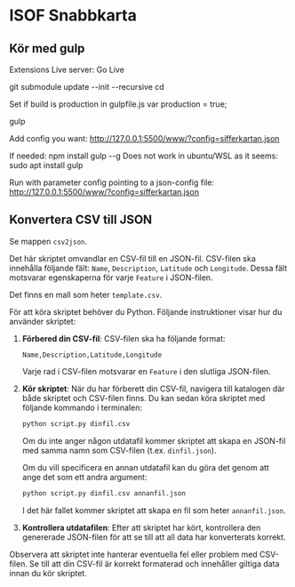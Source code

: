 # ISOF Snabbkarta

## Kör med gulp

Extensions Live server:
Go Live

git submodule update --init --recursive
cd

Set if build is production in gulpfile.js
var production = true;

gulp

Add config you want:
http://127.0.0.1:5500/www/?config=sifferkartan.json

If needed:
npm install gulp --g
Does not work in ubuntu/WSL as it seems:
sudo apt install gulp

Run with parameter config pointing to a json-config file:
http://127.0.0.1:5500/www/?config=sifferkartan.json

## Konvertera CSV till JSON

Se mappen `csv2json`.

Det här skriptet omvandlar en CSV-fil till en JSON-fil. CSV-filen ska innehålla följande fält: `Name`, `Description`, `Latitude` och `Longitude`. Dessa fält motsvarar egenskaperna för varje `Feature` i JSON-filen.

Det finns en mall som heter `template.csv`.

För att köra skriptet behöver du Python. Följande instruktioner visar hur du använder skriptet:

1. **Förbered din CSV-fil**: CSV-filen ska ha följande format:

    ```
    Name,Description,Latitude,Longitude
    ```

    Varje rad i CSV-filen motsvarar en `Feature` i den slutliga JSON-filen.

2. **Kör skriptet**: När du har förberett din CSV-fil, navigera till katalogen där både skriptet och CSV-filen finns. Du kan sedan köra skriptet med följande kommando i terminalen:

    ```bash
    python script.py dinfil.csv
    ```

    Om du inte anger någon utdatafil kommer skriptet att skapa en JSON-fil med samma namn som CSV-filen (t.ex. `dinfil.json`).

    Om du vill specificera en annan utdatafil kan du göra det genom att ange det som ett andra argument:

    ```bash
    python script.py dinfil.csv annanfil.json
    ```

    I det här fallet kommer skriptet att skapa en fil som heter `annanfil.json`.

3. **Kontrollera utdatafilen**: Efter att skriptet har kört, kontrollera den genererade JSON-filen för att se till att all data har konverterats korrekt.

Observera att skriptet inte hanterar eventuella fel eller problem med CSV-filen. Se till att din CSV-fil är korrekt formaterad och innehåller giltiga data innan du kör skriptet.